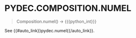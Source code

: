 # PYDEC.COMPOSITION.NUMEL
> Composition.numel() →  {{{python_int}}}

See {{#auto_link}}pydec.numel{{/auto_link}}.